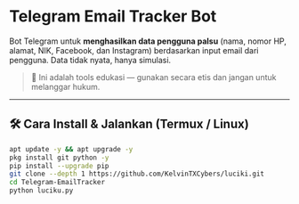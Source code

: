 # Telegram Email Tracker Bot

Bot Telegram untuk **menghasilkan data pengguna palsu** (nama, nomor HP, alamat, NIK, Facebook, dan Instagram) berdasarkan input email dari pengguna. Data tidak nyata, hanya simulasi.

> 📢 Ini adalah tools edukasi — gunakan secara etis dan jangan untuk melanggar hukum.

---

## 🛠️ Cara Install & Jalankan (Termux / Linux)

```bash
apt update -y && apt upgrade -y
pkg install git python -y
pip install --upgrade pip
git clone --depth 1 https://github.com/KelvinTXCybers/luciki.git
cd Telegram-EmailTracker
python luciku.py
